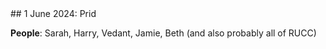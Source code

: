 <link rel="stylesheet" href="styles.css">
## 1 June 2024: Prid

**People**: Sarah, Harry, Vedant, Jamie, Beth (and also probably all of RUCC)
